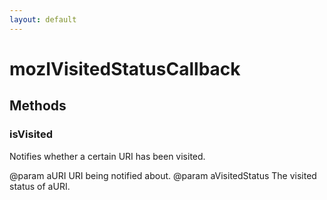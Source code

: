 ```yaml
---
layout: default
---
```


# mozIVisitedStatusCallback #

## Methods ##

### isVisited ###

Notifies whether a certain URI has been visited.

@param aURI
       URI being notified about.
@param aVisitedStatus
       The visited status of aURI.

